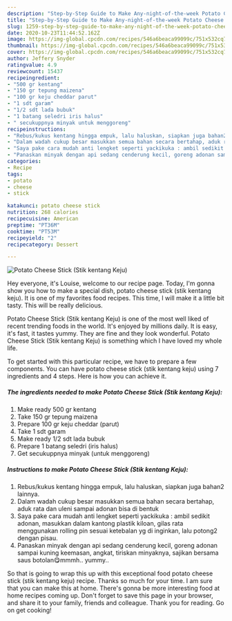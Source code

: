 ```yaml
---
description: "Step-by-Step Guide to Make Any-night-of-the-week Potato Cheese Stick (Stik kentang Keju)"
title: "Step-by-Step Guide to Make Any-night-of-the-week Potato Cheese Stick (Stik kentang Keju)"
slug: 1259-step-by-step-guide-to-make-any-night-of-the-week-potato-cheese-stick-stik-kentang-keju
date: 2020-10-23T11:44:52.162Z
image: https://img-global.cpcdn.com/recipes/546a6beaca99099c/751x532cq70/potato-cheese-stick-stik-kentang-keju-foto-resep-utama.jpg
thumbnail: https://img-global.cpcdn.com/recipes/546a6beaca99099c/751x532cq70/potato-cheese-stick-stik-kentang-keju-foto-resep-utama.jpg
cover: https://img-global.cpcdn.com/recipes/546a6beaca99099c/751x532cq70/potato-cheese-stick-stik-kentang-keju-foto-resep-utama.jpg
author: Jeffery Snyder
ratingvalue: 4.9
reviewcount: 15437
recipeingredient:
- "500 gr kentang"
- "150 gr tepung maizena"
- "100 gr keju cheddar parut"
- "1 sdt garam"
- "1/2 sdt lada bubuk"
- "1 batang seledri iris halus"
- " secukuppnya minyak untuk menggoreng"
recipeinstructions:
- "Rebus/kukus kentang hingga empuk, lalu haluskan, siapkan juga bahan2 lainnya."
- "Dalam wadah cukup besar masukkan semua bahan secara bertahap, aduk rata dan uleni sampai adonan bisa di bentuk"
- "Saya pake cara mudah anti lengket seperti yackikuka : ambil sedikit adonan, masukkan dalam kantong plastik kiloan, gilas rata menggunakan rolling pin sesuai ketebalan yg di inginkan, lalu potong2 dengan pisau."
- "Panaskan minyak dengan api sedang cenderung kecil, goreng adonan sampai kuning keemasan, angkat, tiriskan minyaknya, sajikan bersama saus botolan😋mmmh.. yummy.."
categories:
- Recipe
tags:
- potato
- cheese
- stick

katakunci: potato cheese stick 
nutrition: 268 calories
recipecuisine: American
preptime: "PT36M"
cooktime: "PT53M"
recipeyield: "2"
recipecategory: Dessert

---
```



![Potato Cheese Stick (Stik kentang Keju)](https://img-global.cpcdn.com/recipes/546a6beaca99099c/751x532cq70/potato-cheese-stick-stik-kentang-keju-foto-resep-utama.jpg)

Hey everyone, it's Louise, welcome to our recipe page. Today, I'm gonna show you how to make a special dish, potato cheese stick (stik kentang keju). It is one of my favorites food recipes. This time, I will make it a little bit tasty. This will be really delicious.



Potato Cheese Stick (Stik kentang Keju) is one of the most well liked of recent trending foods in the world. It's enjoyed by millions daily. It is easy, it's fast, it tastes yummy. They are fine and they look wonderful. Potato Cheese Stick (Stik kentang Keju) is something which I have loved my whole life.


To get started with this particular recipe, we have to prepare a few components. You can have potato cheese stick (stik kentang keju) using 7 ingredients and 4 steps. Here is how you can achieve it.

<!--inarticleads1-->

##### The ingredients needed to make Potato Cheese Stick (Stik kentang Keju):

1. Make ready 500 gr kentang
1. Take 150 gr tepung maizena
1. Prepare 100 gr keju cheddar (parut)
1. Take 1 sdt garam
1. Make ready 1/2 sdt lada bubuk
1. Prepare 1 batang seledri (iris halus)
1. Get  secukuppnya minyak (untuk menggoreng)




<!--inarticleads2-->

##### Instructions to make Potato Cheese Stick (Stik kentang Keju):

1. Rebus/kukus kentang hingga empuk, lalu haluskan, siapkan juga bahan2 lainnya.
1. Dalam wadah cukup besar masukkan semua bahan secara bertahap, aduk rata dan uleni sampai adonan bisa di bentuk
1. Saya pake cara mudah anti lengket seperti yackikuka : ambil sedikit adonan, masukkan dalam kantong plastik kiloan, gilas rata menggunakan rolling pin sesuai ketebalan yg di inginkan, lalu potong2 dengan pisau.
1. Panaskan minyak dengan api sedang cenderung kecil, goreng adonan sampai kuning keemasan, angkat, tiriskan minyaknya, sajikan bersama saus botolan😋mmmh.. yummy..




So that is going to wrap this up with this exceptional food potato cheese stick (stik kentang keju) recipe. Thanks so much for your time. I am sure that you can make this at home. There's gonna be more interesting food at home recipes coming up. Don't forget to save this page in your browser, and share it to your family, friends and colleague. Thank you for reading. Go on get cooking!
